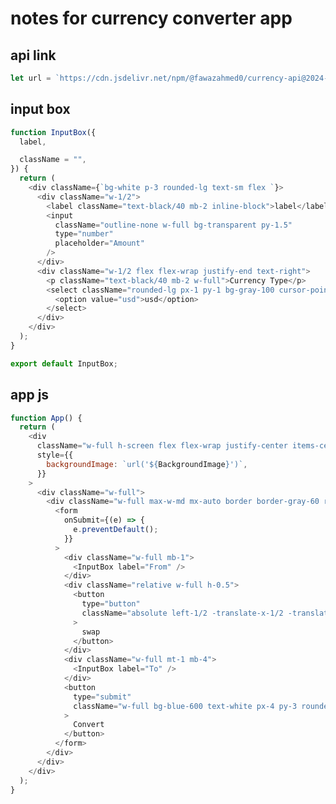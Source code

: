 # notes for currency converter app

## api link

<!-- ```javascript
let url = `https://cdn.jsdelivr.net/gh/fawazahmed0/currency-api@1/latest/currencies/${currency}.json`;
``` -->

```javascript
let url = `https://cdn.jsdelivr.net/npm/@fawazahmed0/currency-api@2024-03-06/v1/currencies/${currency}.json`;
```

## input box

```javascript
function InputBox({
  label,

  className = "",
}) {
  return (
    <div className={`bg-white p-3 rounded-lg text-sm flex `}>
      <div className="w-1/2">
        <label className="text-black/40 mb-2 inline-block">label</label>
        <input
          className="outline-none w-full bg-transparent py-1.5"
          type="number"
          placeholder="Amount"
        />
      </div>
      <div className="w-1/2 flex flex-wrap justify-end text-right">
        <p className="text-black/40 mb-2 w-full">Currency Type</p>
        <select className="rounded-lg px-1 py-1 bg-gray-100 cursor-pointer outline-none">
          <option value="usd">usd</option>
        </select>
      </div>
    </div>
  );
}

export default InputBox;
```

## app js

```javascript
function App() {
  return (
    <div
      className="w-full h-screen flex flex-wrap justify-center items-center bg-cover bg-no-repeat"
      style={{
        backgroundImage: `url('${BackgroundImage}')`,
      }}
    >
      <div className="w-full">
        <div className="w-full max-w-md mx-auto border border-gray-60 rounded-lg p-5 backdrop-blur-sm bg-white/30">
          <form
            onSubmit={(e) => {
              e.preventDefault();
            }}
          >
            <div className="w-full mb-1">
              <InputBox label="From" />
            </div>
            <div className="relative w-full h-0.5">
              <button
                type="button"
                className="absolute left-1/2 -translate-x-1/2 -translate-y-1/2 border-2 border-white rounded-md bg-blue-600 text-white px-2 py-0.5"
              >
                swap
              </button>
            </div>
            <div className="w-full mt-1 mb-4">
              <InputBox label="To" />
            </div>
            <button
              type="submit"
              className="w-full bg-blue-600 text-white px-4 py-3 rounded-lg"
            >
              Convert
            </button>
          </form>
        </div>
      </div>
    </div>
  );
}
```
